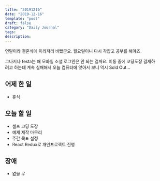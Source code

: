 ```yaml
---
title: "20191216"
date: "2019-12-16"
template: "post"
draft: false
category: "Daily Journal"
tags:
description:
---
```


연말이라 결혼식에 이리저리 바빴군요.
월요일이니 다시 각잡고 공부를 해야죠.

그나저나 festa는 왜 모바일 소셜 로그인은 안 되는 걸까요.
이동 중에 코딩도장 결제하려고 하는데 계속 실패해서
오늘 컴퓨터에 앉아서 보니 역시 Sold Out...

## 어제 한 일

* 휴식

## 오늘 할 일

* 셀프 코딩 도장
* 예제 제작 마무리
* 주간 목표 설정
* React Redux로 개인프로젝트 진행

## 장애

* 없을 무
